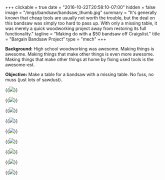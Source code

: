 +++
clickable = true
date = "2016-10-22T20:58:10-07:00"
hidden = false
image = "/imgs/bandsaw/bandsaw_thumb.jpg"
summary = "It's generally known that cheap tools are usually not worth the trouble, but the deal on this bandsaw was simply too hard to pass up. With only a missing table, it was merely a quick woodworking project away from restoring its full functionality."
tagline = "Making do with a $50 bandsaw off Craigslist."
title = "Bargain Bandsaw Project"
type = "mech"
+++

__Background:__ High school woodworking was awesome. Making things is awesome. Making things that make other things is even more awesome. Making things that make other things at home by fixing used tools is the awesome-est. 

__Objective:__ Make a table for a bandsaw with a missing table. No fuss, no muss (just lots of sawdust).

{{<img caption="Fresh off Craigslist in its table-naked glory."
src="/imgs/bandsaw/original_1.jpg" >}}

{{<img caption="I needed something to cut parts for the table support. Thus, the inverted jigsaw was birthed."
src="/imgs/bandsaw/IMG_20161016_091555.jpg" >}}

{{<img caption="Cutting the table center out on the bandsaw stand-in."
src="/imgs/bandsaw/IMG_20161022_170440.jpg" >}}

{{<img caption="Blade insert seated nice and snug."
src="/imgs/bandsaw/IMG_20161022_221837.jpg" >}}

{{<img caption="Attempt #1: First version of the table supports. It wasn't extremely stable, but it was good enough to cut sturdier parts as replacements."
src="/imgs/bandsaw/IMG_20161016_091647.jpg" >}}

{{<img caption="Attempt #2: Completed table support with angle adjustment from the slotted hole. Also note the modified  knob handle above to provide easier adjustment."
src="/imgs/bandsaw/IMG_20161023_174353.jpg" >}}

{{<img caption="Bandsaw fully functional and ready to rip."
src="/imgs/bandsaw/IMG_20161023_174235.jpg" >}} 

{{<img caption="First bandsaw project was making a keyholder and to increase stoke for the winter ski season."
src="/imgs/bandsaw/IMG_20161017_204329.jpg" >}} 

{{<img caption="Also made a butcher's block out of an old fireplace mantle."
src="/imgs/bandsaw/IMG_20161021_222031.jpg" >}} 
